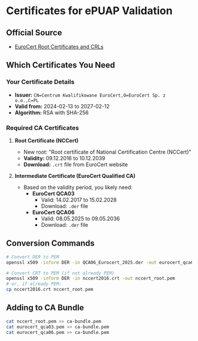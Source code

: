 # Certificates for ePUAP Validation

## Official Source
- [EuroCert Root Certificates and CRLs](https://eurocert.pl/en/root-certificates-and-crls/)

## Which Certificates You Need

### Your Certificate Details
- **Issuer:** `CN=Centrum Kwalifikowane EuroCert,O=EuroCert Sp. z o.o.,C=PL`
- **Valid from:** 2024-02-13 to 2027-02-12
- **Algorithm:** RSA with SHA-256

### Required CA Certificates

1. **Root Certificate (NCCert)**
   - New root: "Root certificate of National Certification Centre (NCCert)"
   - **Validity:** 09.12.2016 to 10.12.2039
   - **Download:** `.crt` file from EuroCert website

2. **Intermediate Certificate (EuroCert Qualified CA)**
   - Based on the validity period, you likely need:
     - **EuroCert QCA03**
       - Valid: 14.02.2017 to 15.02.2028
       - Download: `.der` file
     - **EuroCert QCA06**
       - Valid: 08.05.2025 to 09.05.2036
       - Download: `.der` file

## Conversion Commands

```bash
# Convert DER to PEM
openssl x509 -inform DER -in QCA06_Eurocert_2025.der -out eurocert_qca06.pem

# Convert CRT to PEM (if not already PEM)
openssl x509 -inform DER -in nccert2016.crt -out nccert_root.pem
# or, if already PEM:
cp nccert2016.crt nccert_root.pem
```

## Adding to CA Bundle

```bash
cat nccert_root.pem >> ca-bundle.pem
cat eurocert_qca03.pem >> ca-bundle.pem
cat eurocert_qca06.pem >> ca-bundle.pem
```

